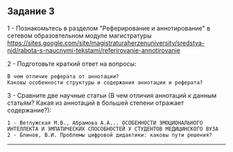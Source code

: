 ## Задание 3

1 - Познакомьтесь в разделом "Реферирование и аннотирование" в сетевом образовтельном модуле магистратуры https://sites.google.com/site/magistraturaherzenuniversity/sredstva-nid/rabota-s-naucnymi-tekstami/referirovanie-annotirovanie


2 - Подготовьте краткий ответ на вопросы:


    В чем отличие реферата от аннотации?
    Каковы особенности структуры и содержания аннотации и реферата?


3 - Сравните две научные статьи (В чем отличия аннотаций к данным статьям? Какая из аннотаций в большей степени отражает содержание?):

    1 - Ветлужская М.В., Абрамова А.А... ОСОБЕННОСТИ ЭМОЦИОНАЛЬНОГО ИНТЕЛЛЕКТА И ЭМПАТИЧЕСКИХ СПОСОБНОСТЕЙ У СТУДЕНТОВ МЕДИЦИНСКОГО ВУЗА    
    2 - Блинов, В.И. Проблемы цифровой дидактики: каковы пути решения?


***
